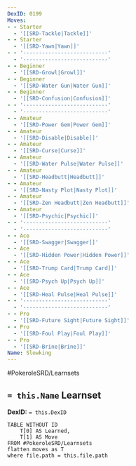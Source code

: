 ```yaml
---
DexID: 0199
Moves:
- - Starter
  - '[[SRD-Tackle|Tackle]]'
- - Starter
  - '[[SRD-Yawn|Yawn]]'
- - '---------------------------'
  - '---------------------------'
- - Beginner
  - '[[SRD-Growl|Growl]]'
- - Beginner
  - '[[SRD-Water Gun|Water Gun]]'
- - Beginner
  - '[[SRD-Confusion|Confusion]]'
- - '---------------------------'
  - '---------------------------'
- - Amateur
  - '[[SRD-Power Gem|Power Gem]]'
- - Amateur
  - '[[SRD-Disable|Disable]]'
- - Amateur
  - '[[SRD-Curse|Curse]]'
- - Amateur
  - '[[SRD-Water Pulse|Water Pulse]]'
- - Amateur
  - '[[SRD-Headbutt|Headbutt]]'
- - Amateur
  - '[[SRD-Nasty Plot|Nasty Plot]]'
- - Amateur
  - '[[SRD-Zen Headbutt|Zen Headbutt]]'
- - Amateur
  - '[[SRD-Psychic|Psychic]]'
- - '---------------------------'
  - '---------------------------'
- - Ace
  - '[[SRD-Swagger|Swagger]]'
- - Ace
  - '[[SRD-Hidden Power|Hidden Power]]'
- - Ace
  - '[[SRD-Trump Card|Trump Card]]'
- - Ace
  - '[[SRD-Psych Up|Psych Up]]'
- - Ace
  - '[[SRD-Heal Pulse|Heal Pulse]]'
- - '---------------------------'
  - '---------------------------'
- - Pro
  - '[[SRD-Future Sight|Future Sight]]'
- - Pro
  - '[[SRD-Foul Play|Foul Play]]'
- - Pro
  - '[[SRD-Brine|Brine]]'
Name: Slowking
---
```


#PokeroleSRD/Learnsets

## `= this.Name` Learnset

**DexID:** `= this.DexID`

```dataview
TABLE WITHOUT ID
    T[0] AS Learned,
    T[1] AS Move
FROM #PokeroleSRD/Learnsets
flatten moves as T
where file.path = this.file.path
```
